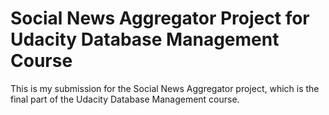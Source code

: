 # Social News Aggregator Project for Udacity Database Management Course

This is my submission for the Social News Aggregator 
project, which is the final part of the Udacity 
Database Management course.
